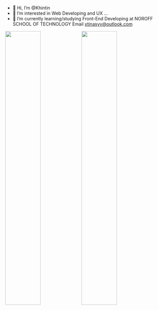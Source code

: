 - 👋 Hi, I’m @Khintin
- 👀 I’m interested in Web Developing and UX ...
- 🌱 I’m currently learning/studying Front-End Developing at NOROFF SCHOOL OF TECHNOLOGY 
Email xtinasyv@outlook.com

<img align="left" width="47%" src="https://github-readme-stats.vercel.app/api?username=khintin&theme=dark&show_icons=true"/>

<img align="left" width="47%"  src="https://github-readme-stats.vercel.app/api/top-langs/?username=khintin&layout=compact"/>


